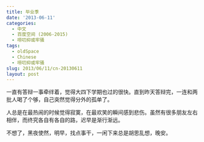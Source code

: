 ```yaml
---
title: 毕业季
date: '2013-06-11'
categories:
  - 中文
  - 百度空间 (2006-2015)
  - 唠叨抑或牢骚
tags:
  - oldSpace
  - Chinese
  - 唠叨抑或牢骚
slug: 2013/06/11/cn-20130611
layout: post
---
```

一直有答辩一事牵绊着，觉得大四下学期也过的很快。直到昨天答辩完，一连和两批人喝了个够，自己突然觉得分外的孤单了。

 人总是在最热闹的时候觉得寂寞，在最欢笑的瞬间感到悲伤。虽然有很多朋友左右相伴，而终究各自有各自的路，迟早是渐行渐远。

 不想了，黑夜使然，明早，找点事干，一闲下来总是胡思乱想，晚安。
